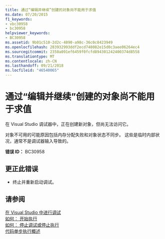 ```yaml
---
title: 通过“编辑并继续”创建的对象尚不能用于求值
ms.date: 07/20/2015
f1_keywords:
- vbc30958
- bc30958
helpviewer_keywords:
- BC30958
ms.assetid: 9b01c510-2d2c-4890-a98c-36c0c8423949
ms.openlocfilehash: 283932993ddf2ecd748082e15d0c3aee06264ec4
ms.sourcegitcommit: 2350a091ef6459f0fcfd894301242400374d8558
ms.translationtype: MT
ms.contentlocale: zh-CN
ms.lasthandoff: 09/21/2018
ms.locfileid: "46540065"
---
```

# <a name="object-created-by-edit-and-continue-is-not-yet-available-for-evaluation"></a>通过“编辑并继续”创建的对象尚不能用于求值
在 Visual Studio 调试器中，正在创建新对象，但尚无法访问它。  
  
 对象不可用的可能原因包括内存分配失败和对象状态不同步。 这些是临时内部状况，通常不是调试器输入导致的。  
  
 **错误 ID：** BC30958  
  
## <a name="to-correct-this-error"></a>更正此错误  
  
-   终止并重新启动调试。  
  
## <a name="see-also"></a>请参阅  
 [在 Visual Studio 中进行调试](/visualstudio/debugger/debugging-in-visual-studio)  
 [如何： 开始执行](https://msdn.microsoft.com/library/b0fe0ce5-900e-421f-a4c6-aa44ddae453c)  
 [如何： 停止调试或停止执行](https://msdn.microsoft.com/library/03c68f95-aa96-481b-990e-467e065453a5)  
 [代码单步执行概述](https://msdn.microsoft.com/library/8791dac9-64d1-4bb9-b59e-8d59af1833f9)
